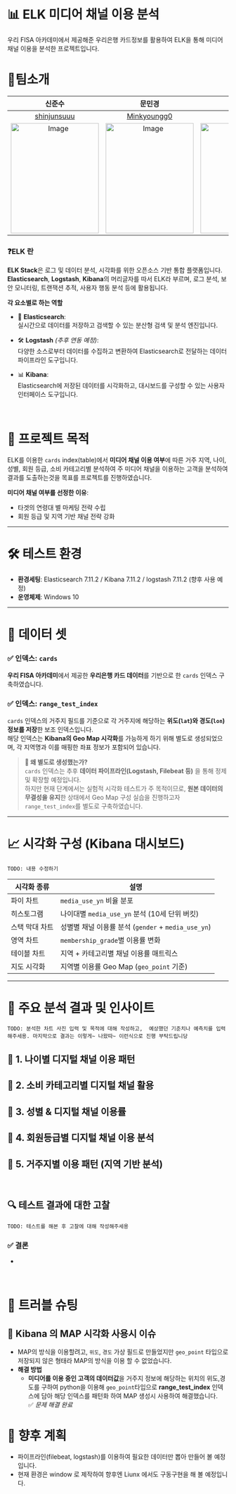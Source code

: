 # 📊 ELK 미디어 채널 이용 분석
우리 FISA 아카데미에서 제공해준 우리은행 카드정보를 활용하여 ELK을 통해 미디어 채널 이용을 분석한 프로젝트입니다.

# 👥팀소개
<div align="center">
  
|신준수|문민경|최소영|장송하|
|:---:|:---:|:---:|:---:|
|[shinjunsuuu](https://github.com/shinjunsuuu)|[Minkyoungg0](https://github.com/Minkyoungg0)|[](https)|[jangongha](https://github.com/songhajang)|
|<img width="200" height="250" alt="Image" src="https://github.com/shinjunsuuu.png" />|<img width="200" height="250" alt="Image" src="https://github.com/user-attachments/assets/94f643a0-b74f-42ec-8eb4-e00ffcae4ef1" />|<img width="200" height="250" alt="Image" src="" />|<img width="200" height="250" alt="Image" src="https://github.com/user-attachments/assets/36f811b5-e8e9-43f4-b833-b4b9dae40e82" />|
  
</div>

### ❓ELK 란
**ELK Stack**은 로그 및 데이터 분석, 시각화를 위한 오픈소스 기반 통합 플랫폼입니다.  
**Elasticsearch**, **Logstash**, **Kibana**의 머리글자를 따서 ELK라 부르며,  로그 분석, 보안 모니터링, 트랜잭션 추적, 사용자 행동 분석 등에 활용됩니다.

**각 요소별로 하는 역할**

- 🔎 **Elasticsearch**:  
  실시간으로 데이터를 저장하고 검색할 수 있는 분산형 검색 및 분석 엔진입니다.

- 🛠️ **Logstash** *(추후 연동 예정)*:  
  다양한 소스로부터 데이터를 수집하고 변환하여 Elasticsearch로 전달하는 데이터 파이프라인 도구입니다.

- 📊 **Kibana**:  
  Elasticsearch에 저장된 데이터를 시각화하고, 대시보드를 구성할 수 있는 사용자 인터페이스 도구입니다.


<br>

# 🧭 프로젝트 목적

ELK를 이용한 `cards` index(table)에서 **미디어 채널 이용 여부**에 따른 거주 지역, 나이, 성별, 회원 등급, 소비 카테고리별 분석하여 주 미디어 채널을 이용하는 고객을 분석하여 결과를 도출하는것을 목표를 프로젝트를 진행하였습니다.
 
**미디어 채널 여부를 선정한 이유**:
- 타겟의 연령대 별 마케팅 전략 수립
- 회원 등급 및 지역 기반 채널 전략 강화

---

# 🛠️ 테스트 환경
- **환경세팅**: Elasticsearch 7.11.2 / Kibana 7.11.2 / logstash 7.11.2 (향후 사용 예정)
- **운영체제**: Windows 10
---

# 🧩 데이터 셋

### ✅ 인덱스: `cards`
**우리 FISA 아카데미**에서 제공한 **우리은행 카드 데이터**를 기반으로 한 `cards` 인덱스 구축하였습니다.

### ✅ 인덱스: `range_test_index`
`cards` 인덱스의 거주지 필드를 기준으로 각 거주지에 해당하는 **위도(`lat`)와 경도(`lon`) 정보를 저장**한 보조 인덱스입니다.  
해당 인덱스는 **Kibana의 Geo Map 시각화**를 가능하게 하기 위해 별도로 생성되었으며, 각 지역명과 이를 매핑한 좌표 정보가 포함되어 있습니다.

> **📌 왜 별도로 생성했는가?**  
> `cards` 인덱스는 추후 **데이터 파이프라인(Logstash, Filebeat 등)** 을 통해 정제 및 확장할 예정입니다.  
> 하지만 현재 단계에서는 실험적 시각화 테스트가 주 목적이므로, **원본 데이터의 무결성을 유지**한 상태에서 Geo Map 구성 실습을 진행하고자 `range_test_index`를 별도로 구축하였습니다.

---

# 📈 시각화 구성 (Kibana 대시보드)
`TODO: 내용 수정하기`

| 시각화 종류     | 설명                                               |
|----------------|--------------------------------------------------|
| 파이 차트       | `media_use_yn` 비율 분포                                 |
| 히스토그램      | 나이대별 `media_use_yn` 분석 (10세 단위 버킷)               |
| 스택 막대 차트   | 성별별 채널 이용률 분석 (`gender` + `media_use_yn`)       |
| 영역 차트       | `membership_grade`별 이용률 변화                         |
| 테이블 차트      | 지역 + 카테고리별 채널 이용률 매트릭스                     |
| 지도 시각화     | 지역별 이용률 Geo Map (`geo_point` 기준)                |

---


# 🧠 주요 분석 결과 및 인사이트
`TODO: 분석한 차트 사진 입력 및 목적에 대해 작성하고, 
예상했던 기준치나 예측치를 입력해주세용. 마지막으로 결과는 이렇게~ 나왔따~ 이런식으로 진행 부탁드립니당`

## 🔹 1. 나이별 디지털 채널 이용 패턴

## 🔹 2. 소비 카테고리별 디지털 채널 활용

## 🔹 3. 성별 & 디지털 채널 이용률

## 🔹 4. 회원등급별 디지털 채널 이용 분석

## 🔹 5. 거주지별 이용 패턴 (지역 기반 분석)

<br>

## 🔍 테스트 결과에 대한 고찰
`TODO: 테스트를 해본 후 고찰에 대해 작성해주세용`
### ✅ 결론
- 

<br>

# 🚀 트러블 슈팅

## 🚩 Kibana 의 MAP 시각화 사용시 이슈

- MAP의 방식을 이용할려고, `위도`, `경도` 가상 필드로 만들었지만 `geo_point` 타입으로 저장되지 않은 형태라 MAP의 방식을 이용 할 수 없었습니다.
- **해결 방법**  
  - **미디어를 이용 중인 고객의 데이터값**을 거주지 정보에 해당하는 위치의 위도,경도를 구하여 python을 이용해 `geo_point`타입으로 **range_test_index** 인덱스에 담아 해당 인덱스를 패턴화 하여 MAP 생성시 사용하여 해결했습니다. <br>
  ✅ *문제 해결 완료*


# 🌟 향후 계획
- 파이프라인(filebeat, logstash)를 이용하여 필요한 데이터만 뽑아 만들어 볼 예정입니다.
- 현재 환경은 window 로 제작하여 향후엔 Liunx 에서도 구동구현을 해 볼 예정입니다.
